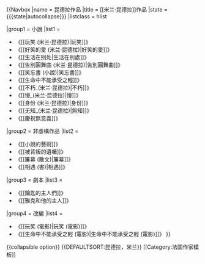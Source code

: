 {{Navbox
|name      = 昆德拉作品
|title     = [[米兰·昆德拉]]作品
|state     = {{{state|autocollapse}}}
|listclass = hlist

|group1 = 小說
|list1  =
* 《[[玩笑 (米兰·昆德拉)|玩笑]]》
* 《[[好笑的愛 (米兰·昆德拉)|好笑的愛]]》
* 《[[生活在别处|生活在別處]]》
* 《[[告別圓舞曲 (米兰·昆德拉)|告別圓舞曲]]》
* 《[[笑忘書 (小說)|笑忘書]]》
* 《[[生命中不能承受之輕]]》
* 《[[不朽_(米兰·昆德拉)|不朽]]》
* 《[[慢_(米兰·昆德拉)|慢]]》
* 《[[身份 (米兰·昆德拉)|身份]]》
* 《[[无知_(米兰·昆德拉)|無知]]》
* 《[[慶祝無意義]]》

|group2 = 非虛構作品
|list2  =
* 《[[小說的藝術]]》
* 《[[被背叛的遺囑]]》
* 《[[簾幕 (散文)|簾幕]]》
* 《[[相遇 (書)|相遇]]》

|group3 = 劇本
|list3  =
* 《[[鑰匙的主人們]]》
* 《[[雅克和他的主人]]》

|group4 = 改編
|list4  =
* 《[[玩笑 (電影)|玩笑 (電影)]]》
* 《[[生命中不能承受之輕 (電影)|生命中不能承受之輕 (電影)]]》
}}
<noinclude>
{{collapsible option}}
{{DEFAULTSORT:昆德拉，米兰}}
[[Category:法国作家模板]]
</noinclude>